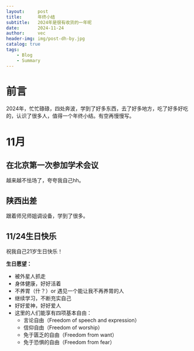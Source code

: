 ```yaml
---
layout:     post
title:      年终小结
subtitle:   2024年是很有收货的一年呢
date:       2024-11-24
author:     vec
header-img: img/post-dh-by.jpg
catalog: true
tags:
    - Blog
    - Summary
---
```


# 前言
2024年，忙忙碌碌，四处奔波，学到了好多东西，去了好多地方，吃了好多好吃的，认识了很多人，值得一个年终小结。有空再慢慢写。

# 11月
## 在北京第一次参加学术会议
越来越不怯场了，夸夸我自己hh。

## 陕西出差
跟着师兄师姐调设备，学到了很多。

## 11/24生日快乐
祝我自己21岁生日快乐！

**生日愿望：**
- 被外星人抓走
- 身体健康，好好活着
- 不养胃（什？）or 遇见一个能让我不再养胃的人
- 继续学习，不断充实自己
- 好好爱神，好好爱人
- 这里的人们能享有四项基本自由：
    - 言论自由（Freedom of speech and expression）
    - 信仰自由（Freedom of worship）
    - 免于匮乏的自由（Freedom from want）
    - 免于恐惧的自由（Freedom from fear）

